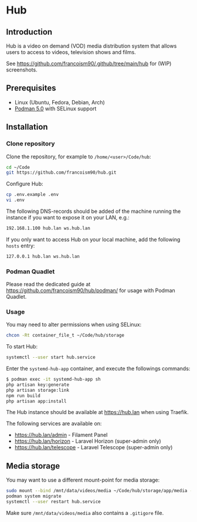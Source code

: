 # Hub

## Introduction

Hub is a video on demand (VOD) media distribution system that allows users to access to videos, television shows and films.

See <https://github.com/francoism90/.github/tree/main/hub> for (WIP) screenshots.

## Prerequisites

- Linux (Ubuntu, Fedora, Debian, Arch)
- [Podman 5.0](https://podman.io/) with SELinux support

## Installation

### Clone repository

Clone the repository, for example to `/home/<user>/Code/hub`:

```bash
cd ~/Code
git https://github.com/francoism90/hub.git
```

Configure Hub:

```bash
cp .env.example .env
vi .env
```

The following DNS-records should be added of the machine running the instance if you want to expose it on your LAN, e.g.:

```md
192.168.1.100 hub.lan ws.hub.lan
```

If you only want to access Hub on your local machine, add the following `hosts` entry:

```md
127.0.0.1 hub.lan ws.hub.lan
```

### Podman Quadlet

Please read the dedicated guide at <https://github.com/francoism90/hub/podman/> for usage with Podman Quadlet.

### Usage

You may need to alter permissions when using SELinux:

```bash
chcon -Rt container_file_t ~/Code/hub/storage
```

To start Hub:

```bash
systemctl --user start hub.service
```

Enter the `systemd-hub-app` container, and execute the followings commands:

```bash
$ podman exec -it systemd-hub-app sh
php artisan key:generate
php artisan storage:link
npm run build
php artisan app:install
```

The Hub instance should be available at <https://hub.lan> when using Traefik.

The following services are available on:

- <https://hub.lan/admin> - Filament Panel
- <https://hub.lan/horizon> - Laravel Horizon (super-admin only)
- <https://hub.lan/telescope> - Laravel Telescope (super-admin only)

## Media storage

You may want to use a different mount-point for media storage:

```bash
sudo mount --bind /mnt/data/videos/media ~/Code/hub/storage/app/media -o x-gvfs-hide
podman system migrate
systemctl --user restart hub.service
```

Make sure `/mnt/data/videos/media` also contains a `.gitigore` file.
